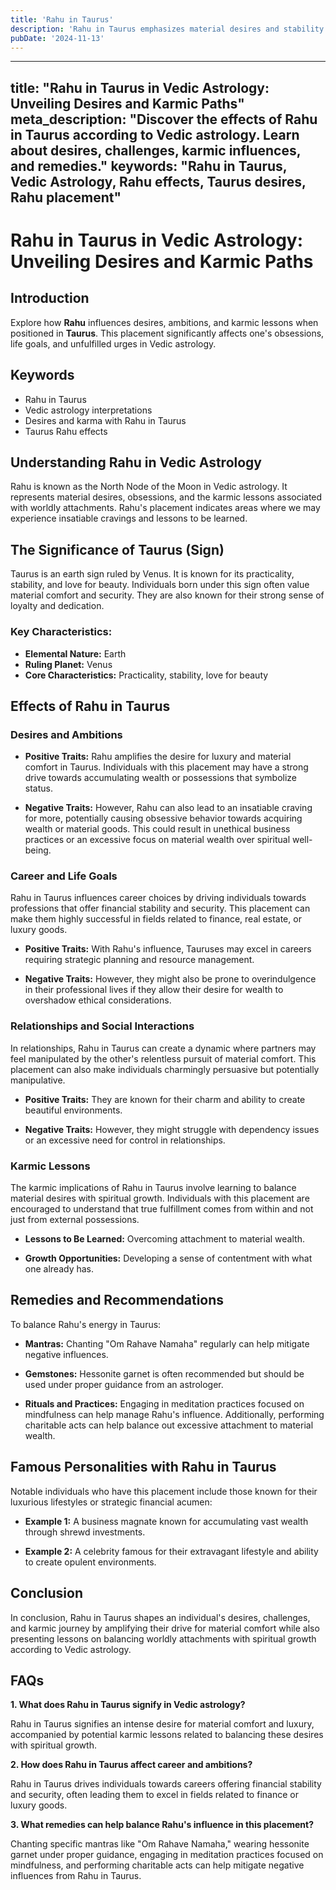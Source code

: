 ```yaml
---
title: 'Rahu in Taurus'
description: 'Rahu in Taurus emphasizes material desires and stability. Individuals seek wealth, comfort, and may have a strong attachment to possessions, but should be mindful of greed and stubbornness.'
pubDate: '2024-11-13'
---
```


---
title: "Rahu in Taurus in Vedic Astrology: Unveiling Desires and Karmic Paths"
meta_description: "Discover the effects of Rahu in Taurus according to Vedic astrology. Learn about desires, challenges, karmic influences, and remedies."
keywords: "Rahu in Taurus, Vedic Astrology, Rahu effects, Taurus desires, Rahu placement"
---

# Rahu in Taurus in Vedic Astrology: Unveiling Desires and Karmic Paths

## Introduction

Explore how **Rahu** influences desires, ambitions, and karmic lessons when positioned in **Taurus**. This placement significantly affects one's obsessions, life goals, and unfulfilled urges in Vedic astrology.

## Keywords

- Rahu in Taurus
- Vedic astrology interpretations
- Desires and karma with Rahu in Taurus
- Taurus Rahu effects

## Understanding Rahu in Vedic Astrology

Rahu is known as the North Node of the Moon in Vedic astrology. It represents material desires, obsessions, and the karmic lessons associated with worldly attachments. Rahu's placement indicates areas where we may experience insatiable cravings and lessons to be learned.

## The Significance of Taurus (Sign)

Taurus is an earth sign ruled by Venus. It is known for its practicality, stability, and love for beauty. Individuals born under this sign often value material comfort and security. They are also known for their strong sense of loyalty and dedication.

### Key Characteristics:
- **Elemental Nature:** Earth
- **Ruling Planet:** Venus
- **Core Characteristics:** Practicality, stability, love for beauty

## Effects of Rahu in Taurus

### Desires and Ambitions

- **Positive Traits:** Rahu amplifies the desire for luxury and material comfort in Taurus. Individuals with this placement may have a strong drive towards accumulating wealth or possessions that symbolize status.
  
- **Negative Traits:** However, Rahu can also lead to an insatiable craving for more, potentially causing obsessive behavior towards acquiring wealth or material goods. This could result in unethical business practices or an excessive focus on material wealth over spiritual well-being.

### Career and Life Goals

Rahu in Taurus influences career choices by driving individuals towards professions that offer financial stability and security. This placement can make them highly successful in fields related to finance, real estate, or luxury goods.

- **Positive Traits:** With Rahu's influence, Tauruses may excel in careers requiring strategic planning and resource management.
  
- **Negative Traits:** However, they might also be prone to overindulgence in their professional lives if they allow their desire for wealth to overshadow ethical considerations.

### Relationships and Social Interactions

In relationships, Rahu in Taurus can create a dynamic where partners may feel manipulated by the other's relentless pursuit of material comfort. This placement can also make individuals charmingly persuasive but potentially manipulative.

- **Positive Traits:** They are known for their charm and ability to create beautiful environments.
  
- **Negative Traits:** However, they might struggle with dependency issues or an excessive need for control in relationships.

### Karmic Lessons

The karmic implications of Rahu in Taurus involve learning to balance material desires with spiritual growth. Individuals with this placement are encouraged to understand that true fulfillment comes from within and not just from external possessions.

- **Lessons to Be Learned:** Overcoming attachment to material wealth.
  
- **Growth Opportunities:** Developing a sense of contentment with what one already has.

## Remedies and Recommendations

To balance Rahu's energy in Taurus:

- **Mantras:** Chanting "Om Rahave Namaha" regularly can help mitigate negative influences.
  
- **Gemstones:** Hessonite garnet is often recommended but should be used under proper guidance from an astrologer.
  
- **Rituals and Practices:** Engaging in meditation practices focused on mindfulness can help manage Rahu's influence. Additionally, performing charitable acts can help balance out excessive attachment to material wealth.

## Famous Personalities with Rahu in Taurus

Notable individuals who have this placement include those known for their luxurious lifestyles or strategic financial acumen:

- **Example 1:** A business magnate known for accumulating vast wealth through shrewd investments.
  
- **Example 2:** A celebrity famous for their extravagant lifestyle and ability to create opulent environments.

## Conclusion

In conclusion, Rahu in Taurus shapes an individual's desires, challenges, and karmic journey by amplifying their drive for material comfort while also presenting lessons on balancing worldly attachments with spiritual growth according to Vedic astrology.

## FAQs

**1. What does Rahu in Taurus signify in Vedic astrology?**

Rahu in Taurus signifies an intense desire for material comfort and luxury, accompanied by potential karmic lessons related to balancing these desires with spiritual growth.

**2. How does Rahu in Taurus affect career and ambitions?**

Rahu in Taurus drives individuals towards careers offering financial stability and security, often leading them to excel in fields related to finance or luxury goods.

**3. What remedies can help balance Rahu's influence in this placement?**

Chanting specific mantras like "Om Rahave Namaha," wearing hessonite garnet under proper guidance, engaging in meditation practices focused on mindfulness, and performing charitable acts can help mitigate negative influences from Rahu in Taurus.

